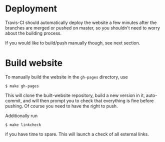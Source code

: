 # Deployment

Travis-CI should automatically deploy the website a few minutes after
the branches are merged or pushed on master, so you shouldn't need to
worry about the building process. 

If you would like to build/push manually though, see next section.

# Build website

To manually build the website in the `gh-pages` directory, use

```
$ make gh-pages
```

This will clone the built-website repository, build a new version in it, auto-commit,
and will then prompt you to check that everything is fine before pushing. Of course
you need  to have the right to push.

Additionally run

```
$ make linkcheck
```

if you have time to spare. This will launch a check of all external links.
